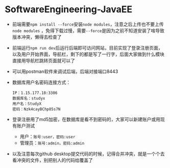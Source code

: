 # SoftwareEngineering-JavaEE

- 前端需要`npm install --force`安装`node modules`，注意之后上传也不要上传`node modules` ，免得下载过慢，需要`--force`是因为之前不知道安装了啥导致版本冲突，懒得去检查了

- 前端运行`npm run dev`后运行后端即可访问网站，目前实现了登录注册页面，以及用户开始界面，导航栏，剩下的都是写了一行字，后面大家做到什么模块直接用导航栏跳转页面就可以了

- 可以用postman软件来调试后端，后端对接端口8443

- 数据库用户名密码连接方式：

  ```
  IP：1.15.177.18:3306
  数据库名：studyx
  用户名：StudyX
  密码：Nzk4cayBChp85s7N
  ```

- 登录注册用了md5加密，在数据库是看不到密码的，大家可以新建账户或用现有账户测试

  - 用户：`账号:user，密码:user`
  - 管理员：`账号:admin，密码:admin`

- 以及注意每次github desktop提交代码的时候，记得合并冲突，就是一个个去看冲突的文件，别把别人的代码给覆盖了

  
